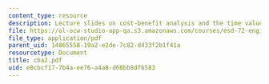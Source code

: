 ```yaml
---
content_type: resource
description: Lecture slides on cost-benefit analysis and the time value of money.
file: https://ol-ocw-studio-app-qa.s3.amazonaws.com/courses/esd-72-engineering-risk-benefit-analysis-spring-2007/e0cbcf177b4aee76a4a8d60bb8df6583_cba2.pdf
file_type: application/pdf
parent_uid: 14865558-19a2-e2de-7c82-d433f2b1f41a
resourcetype: Document
title: cba2.pdf
uid: e0cbcf17-7b4a-ee76-a4a8-d60bb8df6583
---
```

